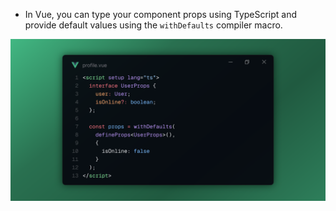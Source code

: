 - In Vue, you can type your component props using TypeScript and provide default values using the `withDefaults` compiler macro.

![Vue Typed Props](assets/images/noteworthy.vue-typed-props.png)